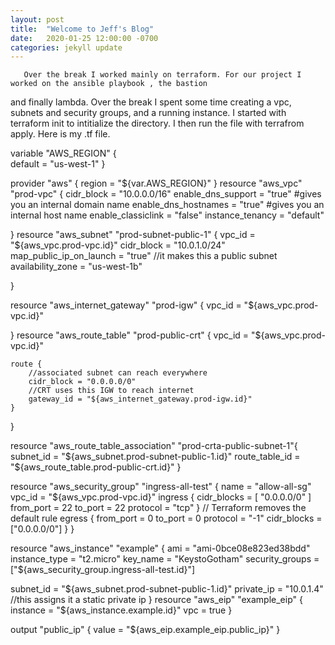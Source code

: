 ```yaml
---
layout: post
title:  "Welcome to Jeff's Blog"
date:   2020-01-25 12:00:00 -0700
categories: jekyll update
---
```

       Over the break I worked mainly on terraform. For our project I worked on the ansible playbook , the bastion 
and  finally lambda. Over the break I spent some time creating a vpc, subnets and security groups, and a running 
instance. I started with terraform init to intitialize the directory. I then run the file with terrafrom apply. Here is my .tf file.



variable "AWS_REGION" {    
    default = "us-west-1"
}



provider "aws" {
    region = "${var.AWS_REGION}"
}
resource "aws_vpc" "prod-vpc" {
    cidr_block = "10.0.0.0/16"
    enable_dns_support = "true" #gives you an internal domain name
    enable_dns_hostnames = "true" #gives you an internal host name
    enable_classiclink = "false"
    instance_tenancy = "default"   
    
 
}
resource "aws_subnet" "prod-subnet-public-1" {
    vpc_id = "${aws_vpc.prod-vpc.id}"
    cidr_block = "10.0.1.0/24"
    map_public_ip_on_launch = "true" //it makes this a public subnet
    availability_zone = "us-west-1b"
   
}

resource "aws_internet_gateway" "prod-igw" {
    vpc_id = "${aws_vpc.prod-vpc.id}"

}
resource "aws_route_table" "prod-public-crt" {
    vpc_id = "${aws_vpc.prod-vpc.id}"
    
    route {
        //associated subnet can reach everywhere
        cidr_block = "0.0.0.0/0" 
        //CRT uses this IGW to reach internet
        gateway_id = "${aws_internet_gateway.prod-igw.id}" 
    }
    
  
}

resource "aws_route_table_association" "prod-crta-public-subnet-1"{
    subnet_id = "${aws_subnet.prod-subnet-public-1.id}"
    route_table_id = "${aws_route_table.prod-public-crt.id}"
}


resource "aws_security_group" "ingress-all-test" {
name = "allow-all-sg"
vpc_id = "${aws_vpc.prod-vpc.id}"
ingress {
    cidr_blocks = [
      "0.0.0.0/0"
    ]
from_port = 22
    to_port = 22
    protocol = "tcp"
  }
// Terraform removes the default rule
  egress {
   from_port = 0
   to_port = 0
   protocol = "-1"
   cidr_blocks = ["0.0.0.0/0"]
 }
}

  resource "aws_instance" "example" {
  ami = "ami-0bce08e823ed38bdd"
  instance_type = "t2.micro"
  key_name = "KeystoGotham"
  security_groups = ["${aws_security_group.ingress-all-test.id}"]

subnet_id = "${aws_subnet.prod-subnet-public-1.id}"
private_ip = "10.0.1.4"    //this assigns it a static private ip
}
resource "aws_eip" "example_eip" {
  instance = "${aws_instance.example.id}"
  vpc          =  true
}

output "public_ip" {
    value = "${aws_eip.example_eip.public_ip}"
}